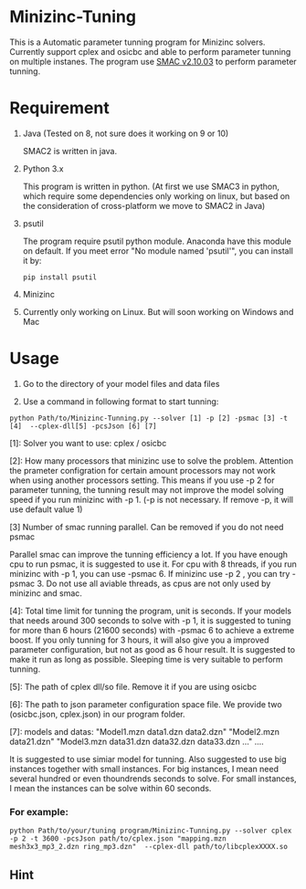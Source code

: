 # Minizinc-Tuning

This is a Automatic parameter tunning program for Minizinc solvers. Currently support cplex and osicbc and able to perform parameter tunning on multiple instanes. The program use [SMAC v2.10.03](http://www.cs.ubc.ca/labs/beta/Projects/SMAC/) to perform parameter tunning.


# Requirement

1. Java (Tested on 8, not sure does it working on 9 or 10)

   SMAC2 is written in java.
   
2. Python 3.x

   This program is written in python. (At first we use SMAC3 in python, which require some dependencies only working on linux, but based on the consideration of cross-platform we move to SMAC2 in Java)
 
3. psutil

   The program require psutil python module. Anaconda have this module on default. If you meet error "No module named 'psutil'", you can install it by:
   
   `pip install psutil`

4. Minizinc
   
5. Currently only working on Linux. But will soon working on Windows and Mac

# Usage

1. Go to the directory of your model files and data files

2. Use a command in following format to start tunning:

```
python Path/to/Minizinc-Tunning.py --solver [1] -p [2] -psmac [3] -t [4]  --cplex-dll[5] -pcsJson [6] [7]
```
\[1]: Solver you want to use: cplex / osicbc

\[2]: How many processors that minizinc use to solve the problem. Attention the prameter configration for certain amount processors may not work when using another processors setting. This means if you use -p 2 for parameter tunning, the tunning result may not improve the model solving speed if you run minizinc with -p 1. (-p is not necessary. If remove -p, it will use default value 1)

\[3] Number of smac running parallel. Can be removed if you do not need psmac

Parallel smac can improve the tunning efficiency a lot. If you have enough cpu to run psmac, it is suggested to use it. For cpu with 8 threads, if you run minizinc with -p 1, you can use -psmac 6. If minizinc use -p 2 , you can try -psmac 3. Do not use all aviable threads, as cpus are not only used by minizinc and smac. 

\[4]: Total time limit for tunning the program, unit is seconds. If your models that needs around 300 seconds to solve with -p 1, it is suggested to tuning for more than 6 hours (21600 seconds) with -psmac 6 to achieve a extreme boost. If you only tunning for 3 hours, it will also give you a improved parameter configuration, but not as good as 6 hour result. It is suggested to make it run as long as possible. Sleeping time is very suitable to perform tunning.

\[5]: The path of cplex dll/so file. Remove it if you are using osicbc

\[6]: The path to json parameter configuration space file. We provide two (osicbc.json, cplex.json) in our program folder.

\[7]: models and datas: "Model1.mzn data1.dzn data2.dzn" "Model2.mzn data21.dzn" "Model3.mzn data31.dzn data32.dzn data33.dzn ..." ....

It is suggested to use simiar model for tunning. Also suggested to use big instances together with small instances. For big instances, I mean need several hundred or even thoundrends seconds to solve. For small instances, I mean the instances can be solve within 60 seconds.

### For example:
```
python Path/to/your/tuning program/Minizinc-Tunning.py --solver cplex -p 2 -t 3600 -pcsJson path/to/cplex.json "mapping.mzn mesh3x3_mp3_2.dzn ring_mp3.dzn"  --cplex-dll path/to/libcplexXXXX.so
```
## Hint
